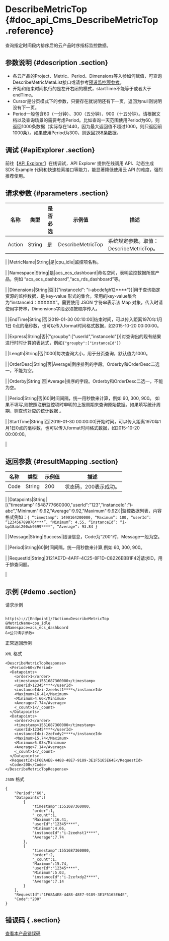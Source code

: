 # DescribeMetricTop {#doc_api_Cms_DescribeMetricTop .reference}

查询指定时间段内排序后的云产品时序指标监控数据。

## 参数说明 {#description .section}

-   各云产品的Project、Metric、Period、Dimensions等入参如何赋值，可查询DescribeMetricMetaList接口或请参考[预设监控项参考](~~28619~~)。
-   开始和结束时间执行的是左开右闭的模式，startTime不能等于或者大于endTime。
-   Cursor是分页模式下的参数，只要存在就说明还有下一页，返回为null则说明没有下一页。
-   Period一般包含60（一分钟）、300（五分钟）、900（十五分钟）。请根据文档以及查询场景的需要考虑Period。比如查询一天范围使用Period为60，则返回1000条数据（实际存在1440，因为最大返回值不超过1000，则只返回前1000条）。如果使用Period为300，则返回288条数据。

## 调试 {#apiExplorer .section}

前往【[API Explorer](https://api.aliyun.com/#product=Cms&api=DescribeMetricTop)】在线调试，API Explorer 提供在线调用 API、动态生成 SDK Example 代码和快速检索接口等能力，能显著降低使用云 API 的难度，强烈推荐使用。

## 请求参数 {#parameters .section}

|名称|类型|是否必选|示例值|描述|
|--|--|----|---|--|
|Action|String|是|DescribeMetricTop|系统规定参数。取值：DescribeMetricTop。

 |
|MetricName|String|是|cpu\_idle|监控项名称。

 |
|Namespace|String|是|acs\_ecs\_dashboard|命名空间，表明监控数据所属产品，例如 “acs\_ecs\_dashboard”,“acs\_rds\_dashboard”等。

 |
|Dimensions|String|否|\[\{"instanceId": "i-abcdefgh12\*\*\*\*"\}\]|用于查询指定资源的监控数据，是 key-value 形式的集合。常用的key-value集合为“instanceId：XXXXXX”。需要使用 JSON 字符串表示该 Map 对象，传入时请使用字符串，Dimensions字段必须按顺序传入。

 |
|EndTime|String|否|2019-01-30 00:10:00|结束时间，可以传入距离1970年1月1日 0点的毫秒数，也可以传入format时间格式数据，如2015-10-20 00:00:00。

 |
|Express|String|否|\{"groupby":\["userId","instanceId"\]\}|对查询出的现有结果进行时时计算的表达式，例如`{"groupby":["instanceId"]}`

 |
|Length|String|否|1000|每次查询大小，用于分页查询，默认值为1000。

 |
|OrderDesc|String|否|Average|倒序排列的字段。Orderby和OrderDesc二选一，不能为空。

 |
|Orderby|String|否|Average|排序的字段。Orderby和OrderDesc二选一，不能为空。

 |
|Period|String|否|60|时间间隔，统一用秒数来计算，例如 60, 300, 900。 如果不填写,则按照注册监控项时申明的上报周期来查询原始数据。如果填写统计周期，则查询对应的统计数据 。

 |
|StartTime|String|否|2019-01-30 00:00:00|开始时间，可以传入距离1970年1月1日0点的毫秒数，也可以传入format时间格式数据，如2015-10-20 00:00:00。

 |

## 返回参数 {#resultMapping .section}

|名称|类型|示例值|描述|
|--|--|---|--|
|Code|String|200|状态码，200表示成功。

 |
|Datapoints|String|\[\{"timestamp":1548777660000,"userId":"123","instanceId":"i-abc","Minimum":9.92,"Average":9.92,"Maximum":9.92\}\]|监控数据列表，内容格式例如：`{ “timestamp”: 1490164200000, “Maximum”: 100, “userId”: “123456789876****”, “Minimum”: 4.55, “instanceId”: “i-bp18abl200xk9599****”, “Average”: 93.84 }`

 |
|Message|String|Success|错误信息，Code为”200”时，Message一般为空。

 |
|Period|String|60|时间间隔，统一用秒数来计算,例如 60, 300, 900。

 |
|RequestId|String|3121AE7D-4AFF-4C25-8F1D-C8226EBB1F42|请求ID，用于排查问题。

 |

## 示例 {#demo .section}

请求示例

``` {#request_demo}

http(s)://[Endpoint]/?Action=DescribeMetricTop
&MetricName=cpu_idle
&Namespace=acs_ecs_dashboard
&<公共请求参数>

```

正常返回示例

`XML` 格式

``` {#xml_return_success_demo}
<DescribeMetricTopResponse>
  <Period>60</Period>
  <Datapoints>
    <order>1</order>
    <timestamp>1551687360000</timestamp>
    <userId>12345****</userId>
    <instanceId>i-2zeehst1****</instanceId>
    <Maximum>16.41</Maximum>
    <Minimum>4.66</Minimum>
    <Average>7.74</Average>
    <_count>1</_count>
  </Datapoints>
  <Datapoints>
    <order>2</order>
    <timestamp>1551687360000</timestamp>
    <userId>12345****</userId>
    <instanceId>i-2zefxdy2****</instanceId>
    <Maximum>15.74</Maximum>
    <Minimum>5.03</Minimum>
    <Average>7.14</Average>
    <_count>1</_count>
  </Datapoints>
  <RequestId>1F68A4E8-4488-48E7-9189-3E1F5165E64E</RequestId>
  <Code>200</Code>
</DescribeMetricTopResponse>

```

`JSON` 格式

``` {#json_return_success_demo}
{
	"Period":"60",
	"Datapoints":[
		{
			"timestamp":1551687360000,
			"order":1,
			"_count":1,
			"Maximum":16.41,
			"userId":"12345****",
			"Minimum":4.66,
			"instanceId":"i-2zeehst1****",
			"Average":7.74
		},
		{
			"timestamp":1551687360000,
			"order":2,
			"_count":1,
			"Maximum":15.74,
			"userId":"12345****",
			"Minimum":5.03,
			"instanceId":"i-2zefxdy2****",
			"Average":7.14
		}
	],
	"RequestId":"1F68A4E8-4488-48E7-9189-3E1F5165E64E",
	"Code":"200"
}
```

## 错误码 { .section}

[查看本产品错误码](https://error-center.aliyun.com/status/product/Cms)

